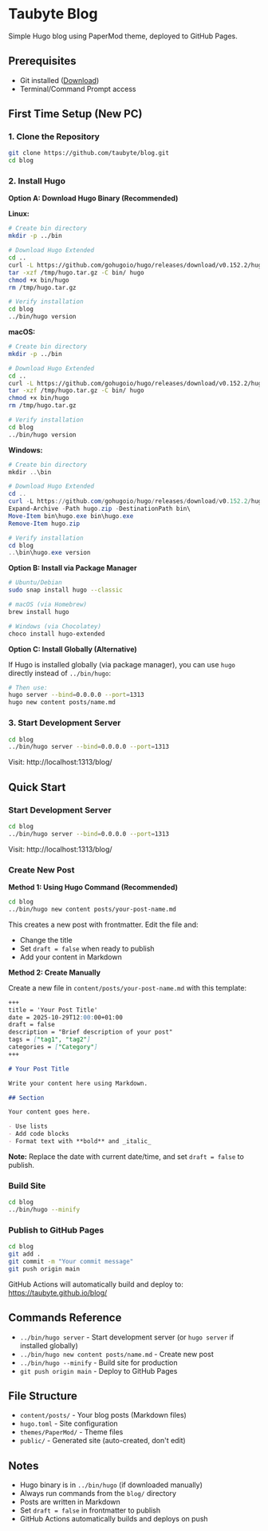 # Taubyte Blog

Simple Hugo blog using PaperMod theme, deployed to GitHub Pages.

## Prerequisites

- Git installed ([Download](https://git-scm.com/downloads))
- Terminal/Command Prompt access

## First Time Setup (New PC)

### 1. Clone the Repository

```bash
git clone https://github.com/taubyte/blog.git
cd blog
```

### 2. Install Hugo

**Option A: Download Hugo Binary (Recommended)**

**Linux:**
```bash
# Create bin directory
mkdir -p ../bin

# Download Hugo Extended
cd ..
curl -L https://github.com/gohugoio/hugo/releases/download/v0.152.2/hugo_extended_0.152.2_linux-amd64.tar.gz -o /tmp/hugo.tar.gz
tar -xzf /tmp/hugo.tar.gz -C bin/ hugo
chmod +x bin/hugo
rm /tmp/hugo.tar.gz

# Verify installation
cd blog
../bin/hugo version
```

**macOS:**
```bash
# Create bin directory
mkdir -p ../bin

# Download Hugo Extended
cd ..
curl -L https://github.com/gohugoio/hugo/releases/download/v0.152.2/hugo_extended_0.152.2_darwin-universal.tar.gz -o /tmp/hugo.tar.gz
tar -xzf /tmp/hugo.tar.gz -C bin/ hugo
chmod +x bin/hugo
rm /tmp/hugo.tar.gz

# Verify installation
cd blog
../bin/hugo version
```

**Windows:**
```powershell
# Create bin directory
mkdir ..\bin

# Download Hugo Extended
cd ..
curl -L https://github.com/gohugoio/hugo/releases/download/v0.152.2/hugo_extended_0.152.2_windows-amd64.zip -o hugo.zip
Expand-Archive -Path hugo.zip -DestinationPath bin\
Move-Item bin\hugo.exe bin\hugo.exe
Remove-Item hugo.zip

# Verify installation
cd blog
..\bin\hugo.exe version
```

**Option B: Install via Package Manager**

```bash
# Ubuntu/Debian
sudo snap install hugo --classic

# macOS (via Homebrew)
brew install hugo

# Windows (via Chocolatey)
choco install hugo-extended
```

**Option C: Install Globally (Alternative)**

If Hugo is installed globally (via package manager), you can use `hugo` directly instead of `../bin/hugo`:
```bash
# Then use:
hugo server --bind=0.0.0.0 --port=1313
hugo new content posts/name.md
```

### 3. Start Development Server

```bash
cd blog
../bin/hugo server --bind=0.0.0.0 --port=1313
```

Visit: http://localhost:1313/blog/

## Quick Start

### Start Development Server

```bash
cd blog
../bin/hugo server --bind=0.0.0.0 --port=1313
```

Visit: http://localhost:1313/blog/

### Create New Post

**Method 1: Using Hugo Command (Recommended)**

```bash
cd blog
../bin/hugo new content posts/your-post-name.md
```

This creates a new post with frontmatter. Edit the file and:

- Change the title
- Set `draft = false` when ready to publish
- Add your content in Markdown

**Method 2: Create Manually**

Create a new file in `content/posts/your-post-name.md` with this template:

```markdown
+++
title = 'Your Post Title'
date = 2025-10-29T12:00:00+01:00
draft = false
description = "Brief description of your post"
tags = ["tag1", "tag2"]
categories = ["Category"]
+++

# Your Post Title

Write your content here using Markdown.

## Section

Your content goes here.

- Use lists
- Add code blocks
- Format text with **bold** and _italic_
```

**Note:** Replace the date with current date/time, and set `draft = false` to publish.

### Build Site

```bash
cd blog
../bin/hugo --minify
```

### Publish to GitHub Pages

```bash
cd blog
git add .
git commit -m "Your commit message"
git push origin main
```

GitHub Actions will automatically build and deploy to: https://taubyte.github.io/blog/

## Commands Reference

- `../bin/hugo server` - Start development server (or `hugo server` if installed globally)
- `../bin/hugo new content posts/name.md` - Create new post
- `../bin/hugo --minify` - Build site for production
- `git push origin main` - Deploy to GitHub Pages

## File Structure

- `content/posts/` - Your blog posts (Markdown files)
- `hugo.toml` - Site configuration
- `themes/PaperMod/` - Theme files
- `public/` - Generated site (auto-created, don't edit)

## Notes

- Hugo binary is in `../bin/hugo` (if downloaded manually)
- Always run commands from the `blog/` directory
- Posts are written in Markdown
- Set `draft = false` in frontmatter to publish
- GitHub Actions automatically builds and deploys on push
